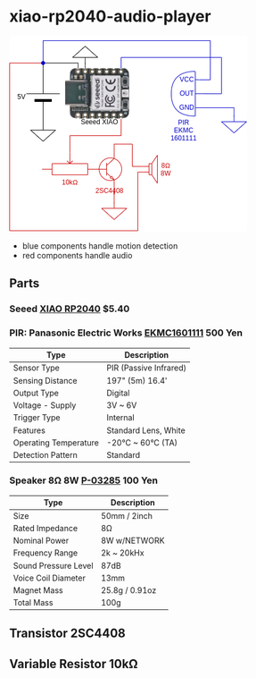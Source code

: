 # xiao-rp2040-audio-player

![Circuit Diagram](xiao-rp2040-audioplayer.png)

- blue components handle motion detection
- red components handle audio

## Parts

### Seeed [XIAO RP2040](https://www.seeedstudio.com/XIAO-RP2040-v1-0-p-5026.html) $5.40

### PIR: Panasonic Electric Works [EKMC1601111](https://akizukidenshi.com/catalog/g/gM-09750/) 500 Yen

| Type                  | Description            |
|-----------------------|------------------------|
| Sensor Type           | PIR (Passive Infrared) |
| Sensing Distance      | 197" (5m) 16.4'        |
| Output Type           | Digital                |
| Voltage - Supply      | 3V ~ 6V                |
| Trigger Type          | Internal               |
| Features              | Standard Lens, White   |
| Operating Temperature | -20°C ~ 60°C (TA)      |
| Detection Pattern     | Standard               |

### Speaker 8Ω 8W [P-03285](https://akizukidenshi.com/catalog/g/gP-03285/) 100 Yen
| Type                 | Description    |
|----------------------|----------------|
| Size                 | 50mm / 2inch   |
| Rated Impedance      | 8Ω             |
| Nominal Power        | 8W w/NETWORK   |
| Frequency Range      | 2k ~ 20kHx     |
| Sound Pressure Level | 87dB           |
| Voice Coil Diameter  | 13mm           |
| Magnet Mass          | 25.8g / 0.91oz |
| Total Mass           | 100g           |

## Transistor 2SC4408

## Variable Resistor 10kΩ
